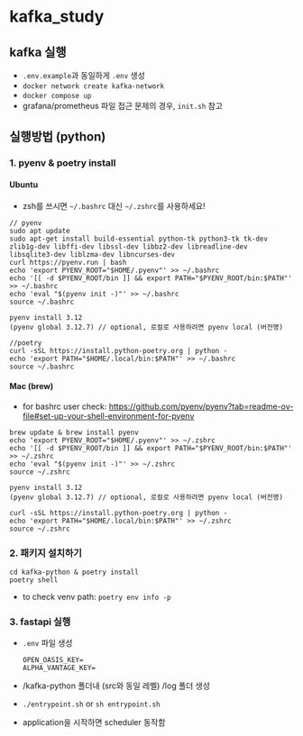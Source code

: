 # kafka_study

## kafka 실행

- `.env.example`과 동일하게 `.env` 생성
- `docker network create kafka-network`
- `docker compose up`
- grafana/prometheus 파일 접근 문제의 경우, `init.sh` 참고

## 실행방법 (python)

### 1. pyenv & poetry install

#### Ubuntu

- zsh를 쓰시면 `~/.bashrc` 대신 `~/.zshrc`를 사용하세요!

```(bash)
// pyenv
sudo apt update
sudo apt-get install build-essential python-tk python3-tk tk-dev  zlib1g-dev libffi-dev libssl-dev libbz2-dev libreadline-dev libsqlite3-dev liblzma-dev libncurses-dev
curl https://pyenv.run | bash
echo 'export PYENV_ROOT="$HOME/.pyenv"' >> ~/.bashrc 
echo '[[ -d $PYENV_ROOT/bin ]] && export PATH="$PYENV_ROOT/bin:$PATH"' >> ~/.bashrc 
echo 'eval "$(pyenv init -)"' >> ~/.bashrc
source ~/.bashrc

pyenv install 3.12
(pyenv global 3.12.7) // optional, 로컬로 사용하려면 pyenv local (버전명)

//poetry
curl -sSL https://install.python-poetry.org | python -
echo 'export PATH="$HOME/.local/bin:$PATH"' >> ~/.bashrc
source ~/.bashrc
```

#### Mac (brew)

- for bashrc user check: https://github.com/pyenv/pyenv?tab=readme-ov-file#set-up-your-shell-environment-for-pyenv

```(bash)
brew update & brew install pyenv
echo 'export PYENV_ROOT="$HOME/.pyenv"' >> ~/.zshrc
echo '[[ -d $PYENV_ROOT/bin ]] && export PATH="$PYENV_ROOT/bin:$PATH"' >> ~/.zshrc
echo 'eval "$(pyenv init -)"' >> ~/.zshrc
source ~/.zshrc

pyenv install 3.12
(pyenv global 3.12.7) // optional, 로컬로 사용하려면 pyenv local (버전명)

curl -sSL https://install.python-poetry.org | python -
echo 'export PATH="$HOME/.local/bin:$PATH"' >> ~/.zshrc
source ~/.zshrc
```

### 2. 패키지 설치하기

```(bash)
cd kafka-python & poetry install
poetry shell
```

- to check venv path: `poetry env info -p`

### 3. fastapi 실행

- `.env` 파일 생성
  
    ```(shell)
    OPEN_OASIS_KEY=
    ALPHA_VANTAGE_KEY=
    ```

- /kafka-python 폴더내 (src와 동일 레벨) /log 폴더 생성
- `./entrypoint.sh` or `sh entrypoint.sh`
- application을 시작하면 scheduler 동작함
